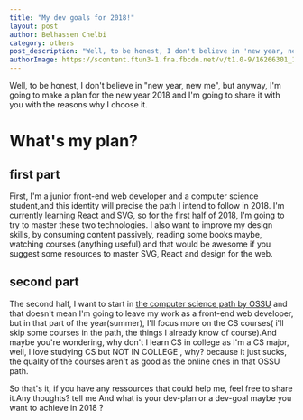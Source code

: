 ```yaml
---
title: "My dev goals for 2018!" 
layout: post
author: Belhassen Chelbi
category: others
post_description: "Well, to be honest, I don't believe in 'new year, new me', but anyway, I'm going to make a plan for the new year 2018 and I'm going to share it with you with the reasons why I choose it."
authorImage: https://scontent.ftun3-1.fna.fbcdn.net/v/t1.0-9/16266301_1193188357446859_2815577307034812969_n.jpg?oh=f048a6b28a8ce13e87529db5ae982f10&oe=5AD012E2
---
```



Well, to be honest, I don't believe in "new year, new me", but anyway, I'm going to make a plan for the new year 2018 and I'm going to share it with you with the reasons why I choose it.

# What's my plan?

## first part
First, I'm a junior front-end web developer and a computer science student,and this identity will precise the path I intend to follow in 2018.
I'm currently learning React and SVG, so for the first half of 2018, I'm going to try to master these two technologies. I also want to improve my design skills, by consuming content passively, reading some books maybe, watching courses (anything useful) and that would be awesome if you suggest some resources to master SVG, React and design for the web.

## second part

The second half, I want to start in [the computer science path by OSSU](https://github.com/ossu/computer-science) and that doesn't mean I'm going to leave my work as a front-end web developer, but in that part of the year(summer),  I'll focus more on the CS courses( i'll skip some courses in the path, the things I already know of course).And maybe you're wondering, why don't I learn CS in college as I'm a CS major, well, I love studying CS but NOT IN COLLEGE , why? because it just sucks, the quality of the courses aren't as good as the online ones in that OSSU path.

So that's it, if you have any ressources that could help me, feel free to share it.Any thoughts? tell me
And what is your dev-plan or a dev-goal maybe you want to achieve in 2018 ?